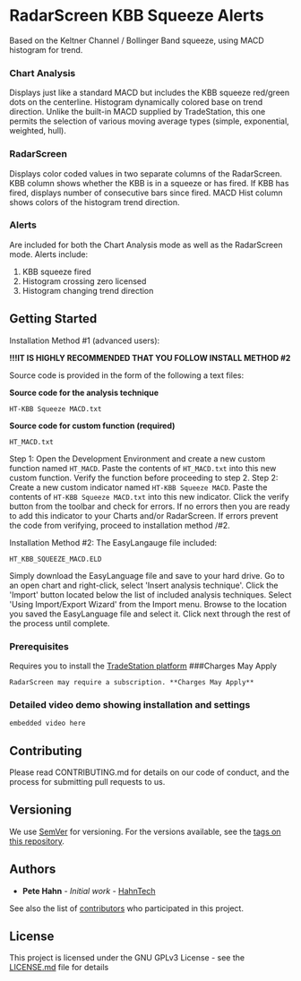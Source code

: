 # RadarScreen KBB Squeeze Alerts

Based on the Keltner Channel / Bollinger Band squeeze, using MACD histogram for trend.
### Chart Analysis
Displays just like a standard MACD but includes the KBB squeeze red/green dots on the centerline. Histogram dynamically colored base on trend direction. Unlike the built-in MACD supplied by TradeStation, this one permits the selection of various moving average types (simple, exponential, weighted, hull).
### RadarScreen
Displays color coded values in two separate columns of the RadarScreen.
KBB column shows whether the KBB is in a squeeze or has fired. If KBB has fired, displays number of consecutive bars since fired.
MACD Hist column shows colors of the histogram trend direction.
### Alerts
Are included for both the Chart Analysis mode as well as the RadarScreen mode. Alerts include:
1. KBB squeeze fired
1. Histogram crossing zero licensed
1. Histogram changing trend direction

## Getting Started

Installation Method #1 (advanced users):

**!!!IT IS HIGHLY RECOMMENDED THAT YOU FOLLOW INSTALL METHOD #2**

Source code is provided in the form of the following a text files:

**Source code for the analysis technique**
```
HT-KBB Squeeze MACD.txt
```
**Source code for custom function (required)**
```
HT_MACD.txt
```
Step 1: Open the Development Environment and create a new custom function named `HT_MACD`. Paste the contents of `HT_MACD.txt` into this new custom function. Verify the function before proceeding to step 2.
Step 2:  Create a new custom indicator named `HT-KBB Squeeze MACD`. Paste the contents of `HT-KBB Squeeze MACD.txt` into this new indicator.  Click the verify button from the toolbar and check for errors. If no errors then you are ready to add this indicator to your Charts and/or RadarScreen.
If errors prevent the code from verifying, proceed to installation method /#2.

Installation Method #2:
The EasyLangauge file included:
```
HT_KBB_SQUEEZE_MACD.ELD
```
Simply download the EasyLanguage file and save to your hard drive. Go to an open chart and right-click, select 'Insert analysis technique'. Click the 'Import' button located below the list of included analysis techniques. Select 'Using Import/Export Wizard' from the Import menu. Browse to the location you saved the EasyLanguage file and select it. Click next through the rest of the process until complete.

### Prerequisites

Requires you to install the [TradeStation platform](https://www.tradestation.com/) ###Charges May Apply

```
RadarScreen may require a subscription. **Charges May Apply**
```

### Detailed video demo showing installation and settings

```
embedded video here
````

## Contributing

Please read CONTRIBUTING.md for details on our code of conduct, and the process for submitting pull requests to us.

## Versioning

We use [SemVer](http://semver.org/) for versioning. For the versions available, see the [tags on this repository](https://github.com/your/project/tags).

## Authors

* **Pete Hahn** - *Initial work* - [HahnTech](https://github.com/hahntech)

See also the list of [contributors](https://github.com/your/project/contributors) who participated in this project.

## License

This project is licensed under the GNU GPLv3 License - see the [LICENSE.md](LICENSE.md) file for details
